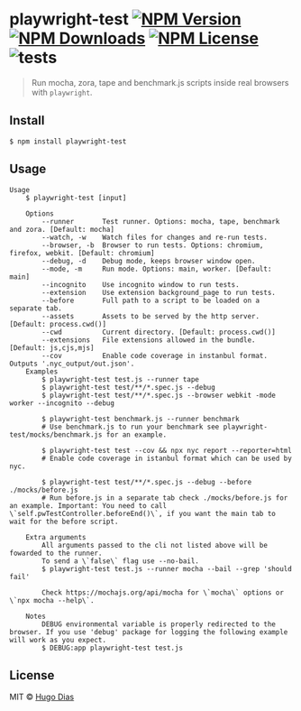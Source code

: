 # playwright-test [![NPM Version](https://img.shields.io/npm/v/playwright-test.svg)](https://www.npmjs.com/package/playwright-test) [![NPM Downloads](https://img.shields.io/npm/dt/playwright-test.svg)](https://www.npmjs.com/package/playwright-test) [![NPM License](https://img.shields.io/npm/l/playwright-test.svg)](https://www.npmjs.com/package/playwright-test) ![tests](https://github.com/hugomrdias/playwright-test/workflows/tests/badge.svg)

> Run mocha, zora, tape and benchmark.js scripts inside real browsers with `playwright`.


## Install

```
$ npm install playwright-test
```


## Usage

```console
Usage
    $ playwright-test [input]

    Options
        --runner       Test runner. Options: mocha, tape, benchmark and zora. [Default: mocha]
        --watch, -w    Watch files for changes and re-run tests.
        --browser, -b  Browser to run tests. Options: chromium, firefox, webkit. [Default: chromium]
        --debug, -d    Debug mode, keeps browser window open.
        --mode, -m     Run mode. Options: main, worker. [Default: main]
        --incognito    Use incognito window to run tests.
        --extension    Use extension background_page to run tests.
        --before       Full path to a script to be loaded on a separate tab.
        --assets       Assets to be served by the http server. [Default: process.cwd()]
        --cwd          Current directory. [Default: process.cwd()]
        --extensions   File extensions allowed in the bundle. [Default: js,cjs,mjs]
        --cov          Enable code coverage in instanbul format. Outputs '.nyc_output/out.json'.
    Examples
        $ playwright-test test.js --runner tape
        $ playwright-test test/**/*.spec.js --debug
        $ playwright-test test/**/*.spec.js --browser webkit -mode worker --incognito --debug

        $ playwright-test benchmark.js --runner benchmark
        # Use benchmark.js to run your benchmark see playwright-test/mocks/benchmark.js for an example.

        $ playwright-test test --cov && npx nyc report --reporter=html
        # Enable code coverage in istanbul format which can be used by nyc.

        $ playwright-test test/**/*.spec.js --debug --before ./mocks/before.js
        # Run before.js in a separate tab check ./mocks/before.js for an example. Important: You need to call \`self.pwTestController.beforeEnd()\`, if you want the main tab to wait for the before script.

    Extra arguments
        All arguments passed to the cli not listed above will be fowarded to the runner.
        To send a \`false\` flag use --no-bail.
        $ playwright-test test.js --runner mocha --bail --grep 'should fail'

        Check https://mochajs.org/api/mocha for \`mocha\` options or \`npx mocha --help\`.

    Notes
        DEBUG environmental variable is properly redirected to the browser. If you use 'debug' package for logging the following example will work as you expect.
        $ DEBUG:app playwright-test test.js
```


## License

MIT © [Hugo Dias](http://hugodias.me)
